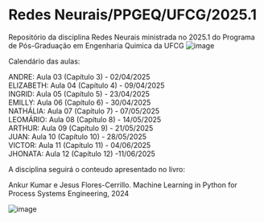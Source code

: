 # Redes Neurais/PPGEQ/UFCG/2025.1
Repositório da disciplina Redes Neurais ministrada no 2025.1 do Programa de Pós-Graduação em Engenharia Quimica da UFCG
![image](https://github.com/user-attachments/assets/b47c5422-627f-4af9-91ce-8314f968b080)



Calendário das aulas:

ANDRE: Aula 03 (Capítulo 3) - 02/04/2025  <br>
ELIZABETH: Aula 04 (Capítulo 4) - 09/04/2025 <br>
INGRID: Aula 05 (Capítulo 5) - 23/04/2025 <br>
EMILLY: Aula 06 (Capítulo 6) - 30/04/2025<br>
NATHÁLIA: Aula 07 (Capítulo 7) - 07/05/2025 <br>
LEOMÁRIO: Aula 08 (Capítulo 8) - 14/05/2025 <br>
ARTHUR: Aula 09 (Capítulo 9) - 21/05/2025 <br>
JUAN: Aula 10 (Capítulo 10) -  28/05/2025 <br>
VICTOR: Aula 11 (Capítulo 11) - 04/06/2025 <br>
JHONATA: Aula 12 (Capítulo 12) -11/06/2025




A disciplina seguirá o conteudo apresentado no livro:

Ankur Kumar e Jesus Flores-Cerrillo. Machine Learning in Python for Process Systems Engineering, 2024

![image](https://github.com/user-attachments/assets/eb11f396-4059-4f6e-8d50-e427f5d793d9)

